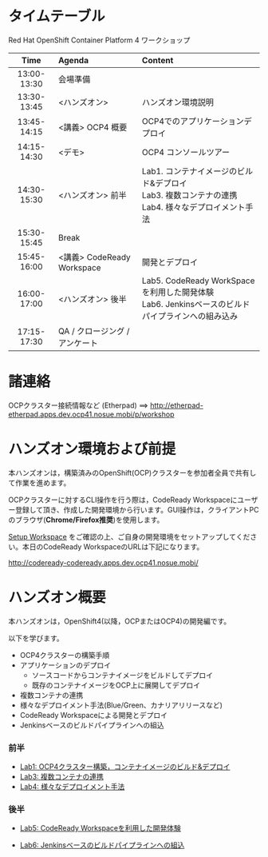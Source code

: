 # タイムテーブル
Red Hat OpenShift Container Platform 4 ワークショップ

|Time|Agenda|Content|
|:---:|:---|:---|
|13:00-13:30|会場準備||
|13:30-13:45|<ハンズオン>|ハンズオン環境説明|
|13:45-14:15|<講義> OCP4 概要|OCP4でのアプリケーションデプロイ|
|14:15-14:30|<デモ> |OCP4 コンソールツアー |
|14:30-15:30|<ハンズオン> 前半|Lab1. コンテナイメージのビルド&デプロイ<br/>Lab3. 複数コンテナの連携 <br/>Lab4. 様々なデプロイメント手法|
|15:30-15:45|Break||
|15:45-16:00|<講義> CodeReady Workspace|開発とデプロイ <br>|
|16:00-17:00|<ハンズオン> 後半 <br>|Lab5. CodeReady WorkSpaceを利用した開発体験 <br>Lab6. Jenkinsベースのビルドパイプラインへの組み込み |
|17:15-17:30|QA / クロージング / アンケート||

# 諸連絡
OCPクラスター接続情報など (Etherpad) ==> http://etherpad-etherpad.apps.dev.ocp41.nosue.mobi/p/workshop

# ハンズオン環境および前提
本ハンズオンは，構築済みのOpenShift(OCP)クラスターを参加者全員で共有して作業を進めます。

OCPクラスターに対するCLI操作を行う際は，CodeReady Workspaceにユーザー登録して頂き、作成した開発環境から行います。GUI操作は，クライアントPCのブラウザ(**Chrome/Firefox推奨**)を使用します。

[Setup Workspace](setup_workspace) をご確認の上、ご自身の開発環境をセットアップしてください。本日のCodeReady WorkspaceのURLは下記になります。

http://codeready-codeready.apps.dev.ocp41.nosue.mobi/

# ハンズオン概要
本ハンズオンは，OpenShift4(以降，OCPまたはOCP4)の開発編です。

以下を学びます。
- OCP4クラスターの構築手順
- アプリケーションのデプロイ
  - ソースコードからコンテナイメージをビルドしてデプロイ
  - 既存のコンテナイメージをOCP上に展開してデプロイ
- 複数コンテナの連携
- 様々なデプロイメント手法(Blue/Green、カナリアリリースなど)
- CodeReady Workspaceによる開発とデプロイ
- Jenkinsベースのビルドパイプラインへの組込

### 前半 
- [Lab1: OCP4クラスター構築，コンテナイメージのビルド&デプロイ](Lab1)
- [Lab3: 複数コンテナの連携](Lab3)
- [Lab4: 様々なデプロイメント手法](Lab4)

### 後半
- [Lab5: CodeReady Workspaceを利用した開発体験](Lab5)

- [Lab6: Jenkinsベースのビルドパイプラインへの組込](Lab6)

  
